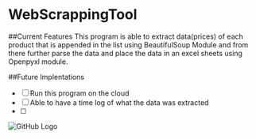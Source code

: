 # WebScrappingTool

##Current Features
This program is able to extract data(prices) of each product that is appended in the list using BeautifulSoup Module and from there further parse the data and place the data in an excel sheets using Openpyxl module.

##Future Implentations
- [ ] Run this program on the cloud 
- [ ] Able to have a time log of what the data was extracted
- [ ] 
 ![GitHub Logo](/images/logo.png)
